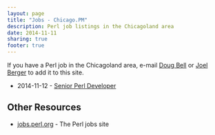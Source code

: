```yaml
---
layout: page
title: "Jobs - Chicago.PM"
description: Perl job listings in the Chicagoland area
date: 2014-11-11
sharing: true
footer: true
---
```


If you have a Perl job in the Chicagoland area, e-mail <a
href="mailto:madcityzen+chipm@gmail.com">Doug Bell</a> or <a
href="mailto:joel.a.berger+chipm@gmail.com">Joel Berger</a> to add it to this site.

* 2014-11-12 - [Senior Perl Developer](/jobs/2014-11-12-senior-perl-developer.html)

## Other Resources

* <a href="http://jobs.perl.org">jobs.perl.org</a> - The Perl jobs site
